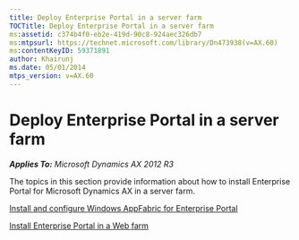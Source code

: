 ```yaml
---
title: Deploy Enterprise Portal in a server farm
TOCTitle: Deploy Enterprise Portal in a server farm
ms:assetid: c374b4f0-eb2e-419d-90c8-924aec326db7
ms:mtpsurl: https://technet.microsoft.com/library/Dn473938(v=AX.60)
ms:contentKeyID: 59371891
author: Khairunj
ms.date: 05/01/2014
mtps_version: v=AX.60
---
```


# Deploy Enterprise Portal in a server farm 


_**Applies To:** Microsoft Dynamics AX 2012 R3_

The topics in this section provide information about how to install Enterprise Portal for Microsoft Dynamics AX in a server farm.

[Install and configure Windows AppFabric for Enterprise Portal](install-and-configure-windows-appfabric-for-enterprise-portal.md)

[Install Enterprise Portal in a Web farm](install-enterprise-portal-in-a-web-farm.md)

  


